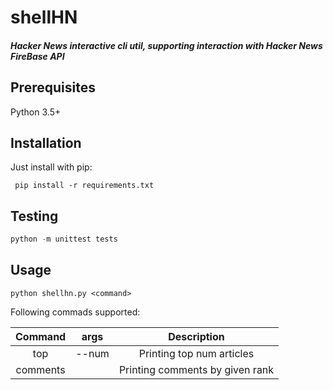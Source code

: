  # shellHN
##### Hacker News interactive cli util, supporting interaction with Hacker News FireBase API

## Prerequisites
Python 3.5+ 

## Installation
Just install with pip:
```
 pip install -r requirements.txt
```
## Testing
```python
python -m unittest tests
```

## Usage
```
python shellhn.py <command>
```
 Following commads supported:
 
| Command        | args           | Description  |
| :-------------: |:-------------:| :------:|
| top      | --num | Printing top num articles | 
| comments     |       |   Printing comments by given rank |
